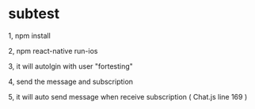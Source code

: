 # subtest
1, npm install

2, npm react-native run-ios

3, it will autolgin with user "fortesting"

4, send the message and subscription

5, it will auto send message when receive subscription ( Chat.js line 169  )

